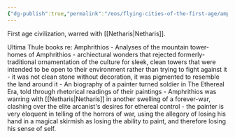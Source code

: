 ```yaml
---
{"dg-publish":true,"permalink":"/eos/flying-cities-of-the-first-age/amphrithios/","updated":"2024-12-22T22:34:59.899-06:00"}
---
```


First age civilization, warred with [[Netharis\|Netharis]].

Ultima Thule books re: Amphrithios
	- Analyses of the mountain tower-homes of Amphrithios - archiectural wonders that rejected formerly-traditional ornamentation of the culture for sleek, clean towers that were intended to be open to their environment rather than trying to fight against it - it was not clean stone without decoration, it was pigmented to resemble the land around it
	- An biography of a painter turned soldier in The Ethereal Era, told through rhetorical readings of their paintings - Amphrithios was warring with [[Netharis\|Netharis]] in another swelling of a forever-war, clashing over the elite arcanist's desires for ethereal control - the painter is very eloquent in telling of the horrors of war, using the allegory of losing his hand in a magical skirmish as losing the ability to paint, and therefore losing his sense of self.